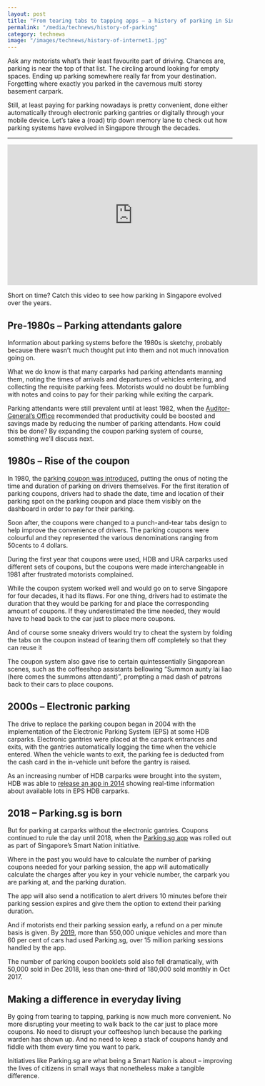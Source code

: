 ```yaml
---
layout: post
title: "From tearing tabs to tapping apps – a history of parking in Singapore"
permalink: "/media/technews/history-of-parking"
category: technews
image: "/images/technews/history-of-internet1.jpg"
---
```



Ask any motorists what’s their least favourite part of driving. Chances are, parking is near the top of that list. The circling around looking for empty spaces. Ending up parking somewhere really far from your destination. Forgetting where exactly you parked in the cavernous multi storey basement carpark. 

Still, at least paying for parking nowadays is pretty convenient, done either automatically through electronic parking gantries or digitally through your mobile device. Let’s take a (road) trip down memory lane to check out how parking systems have evolved in Singapore through the decades. 


---

<div class="bp-youtube">

<iframe width="560" height="315" src="https://www.youtube.com/embed/xIzChauF7jY" title="YouTube video player" frameborder="0" allow="accelerometer; autoplay; clipboard-write; encrypted-media; gyroscope; picture-in-picture" allowfullscreen></iframe>
  
</div>

Short on time? Catch this video to see how parking in Singapore evolved over the years. 

## Pre-1980s – Parking attendants galore

Information about parking systems before the 1980s is sketchy, probably because there wasn’t much thought put into them and not much innovation going on. 

What we do know is that many carparks had parking attendants manning them, noting the times of arrivals and departures of vehicles entering, and collecting the requisite parking fees. Motorists would no doubt be fumbling with notes and coins to pay for their parking while exiting the carpark. 

Parking attendants were still prevalent until at least 1982, when the [Auditor-General’s Office](https://www.nas.gov.sg/archivesonline/government_records/Flipviewer/grid_publish/0/0b6fe76b-9f10-11e7-843a-0050568939ad-Cmd.23of1982/web/html5/index.html?launchlogo=tablet/GovernmentRecords_brandingLogo_.png&pn=31) recommended that productivity could be boosted and savings made by reducing the number of parking attendants. How could this be done? By expanding the coupon parking system of course, something we’ll discuss next. 
 

## 1980s – Rise of the coupon 

In 1980, the [parking coupon was introduced](https://www.straitstimes.com/singapore/transport/the-who-what-where-when-and-why-of-public-parking-coupons-in-singapore), putting the onus of noting the time and duration of parking on drivers themselves. For the first iteration of parking coupons, drivers had to shade the date, time and location of their parking spot on the parking coupon and place them visibly on the dashboard in order to pay for their parking. 

Soon after, the coupons were changed to a punch-and-tear tabs design to help improve the convenience of drivers. The parking coupons were colourful and they represented the various denominations ranging from 50cents to 4 dollars. 

During the first year that coupons were used, HDB and URA carparks used different sets of coupons, but the coupons were made interchangeable in 1981 after frustrated motorists complained.

While the coupon system worked well and would go on to serve Singapore for four decades, it had its flaws. For one thing, drivers had to estimate the duration that they would be parking for and place the corresponding amount of coupons. If they underestimated the time needed, they would have to head back to the car just to place more coupons. 

And of course some sneaky drivers would try to cheat the system by folding the tabs on the coupon instead of tearing them off completely so that they can reuse it

The coupon system also gave rise to certain quintessentially Singaporean scenes, such as the coffeeshop assistants bellowing “Summon aunty lai liao (here comes the summons attendant)”, prompting a mad dash of patrons back to their cars to place coupons. 



## 2000s – Electronic parking 

The drive to replace the parking coupon began in 2004 with the implementation of the Electronic Parking System (EPS) at some HDB carparks. Electronic gantries were placed at the carpark entrances and exits, with the gantries automatically logging the time when the vehicle entered. When the vehicle wants to exit, the parking fee is deducted from the cash card in the in-vehicle unit before the gantry is raised. 

As an increasing number of HDB carparks were brought into the system, HDB was able to [release an app in 2014](https://www.straitstimes.com/singapore/transport/real-time-information-on-hdb-carpark-lots-also-made-available-online) showing real-time information about available lots in EPS HDB carparks. 

## 2018 – Parking.sg is born 

But for parking at carparks without the electronic gantries. Coupons continued to rule the day until 2018, when the [Parking.sg app](https://www.parking.sg) was rolled out as part of Singapore’s Smart Nation initiative. 

Where in the past you would have to calculate the number of parking coupons needed for your parking session, the app will automatically calculate the charges after you key in your vehicle number, the carpark you are parking at, and the parking duration. 

The app will also send a notification to alert drivers 10 minutes before their parking session expires and give them the option to extend their parking duration. 

And if motorists end their parking session early, a refund on a per minute basis is given.
By [2019](https://vulcanpost.com/656482/parking-sg-app-singapore/), more than 550,000 unique vehicles and more than 60 per cent of cars had used Parking.sg, over 15 million parking sessions handled by the app.

The number of parking coupon booklets sold also fell dramatically, with 50,000 sold in Dec 2018, less than one-third of 180,000 sold monthly in Oct 2017.


## Making a difference in everyday living

By going from tearing to tapping, parking is now much more convenient. No more disrupting your meeting to walk back to the car just to place more coupons. No need to disrupt your coffeeshop lunch because the parking warden has shown up. And no need to keep a stack of coupons handy and fiddle with them every time you want to park. 

Initiatives like Parking.sg are what being a Smart Nation is about – improving the lives of citizens in small ways that nonetheless make a tangible difference. 
